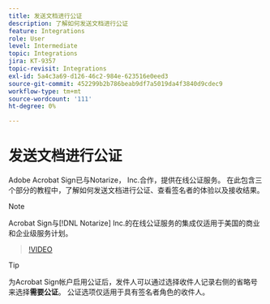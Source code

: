 ```yaml
---
title: 发送文档进行公证
description: 了解如何发送文档进行公证
feature: Integrations
role: User
level: Intermediate
topic: Integrations
jira: KT-9357
topic-revisit: Integrations
exl-id: 5a4c3a69-d126-46c2-984e-623516e0eed3
source-git-commit: 452299b2b786beab9df7a5019da4f3840d9cdec9
workflow-type: tm+mt
source-wordcount: '111'
ht-degree: 0%

---
```


# 发送文档进行公证

Adobe Acrobat Sign已与Notarize， Inc.合作，提供在线公证服务。 在此包含三个部分的教程中，了解如何发送文档进行公证、查看签名者的体验以及接收结果。

>[!NOTE]
>
>Acrobat Sign与[!DNL Notarize] Inc.的在线公证服务的集成仅适用于美国的商业和企业级服务计划。

>[!VIDEO](https://video.tv.adobe.com/v/3420666?quality=12&learn=on&hidetitle=true&captions=chi_hans)

>[!TIP]
>
>为Acrobat Sign帐户启用公证后，发件人可以通过选择收件人记录右侧的省略号来选择&#x200B;**需要公证**。 公证选项仅适用于具有签名者角色的收件人。
